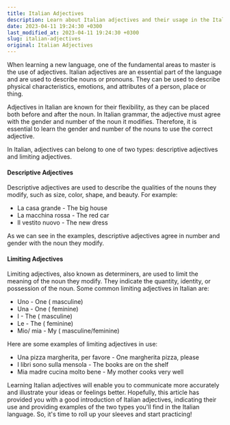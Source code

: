 ```yaml
---
title: Italian Adjectives
description: Learn about Italian adjectives and their usage in the Italian language.
date: 2023-04-11 19:24:30 +0300
last_modified_at: 2023-04-11 19:24:30 +0300
slug: italian-adjectives
original: Italian Adjectives
---
```

When learning a new language, one of the fundamental areas to master is the use of adjectives. Italian adjectives are an essential part of the language and are used to describe nouns or pronouns. They can be used to describe physical characteristics, emotions, and attributes of a person, place or thing.

Adjectives in Italian are known for their flexibility, as they can be placed both before and after the noun. In Italian grammar, the adjective must agree with the gender and number of the noun it modifies. Therefore, it is essential to learn the gender and number of the nouns to use the correct adjective. 

In Italian, adjectives can belong to one of two types: descriptive adjectives and limiting adjectives.

#### Descriptive Adjectives
Descriptive adjectives are used to describe the qualities of the nouns they modify, such as size, color, shape, and beauty. For example:

- La casa grande - The big house
- La macchina rossa - The red car
- Il vestito nuovo - The new dress

As we can see in the examples, descriptive adjectives agree in number and gender with the noun they modify.

#### Limiting Adjectives
Limiting adjectives, also known as determiners, are used to limit the meaning of the noun they modify. They indicate the quantity, identity, or possession of the noun. Some common limiting adjectives in Italian are:

- Uno - One ( masculine)
- Una - One ( feminine)
- I - The ( masculine)
- Le - The ( feminine)
- Mio/ mia - My ( masculine/feminine)

Here are some examples of limiting adjectives in use:

- Una pizza margherita, per favore - One margherita pizza, please 
- I libri sono sulla mensola - The books are on the shelf
- Mia madre cucina molto bene - My mother cooks very well

Learning Italian adjectives will enable you to communicate more accurately and illustrate your ideas or feelings better. Hopefully, this article has provided you with a good introduction of Italian adjectives, indicating their use and providing examples of the two types you'll find in the Italian language. So, it's time to roll up your sleeves and start practicing!